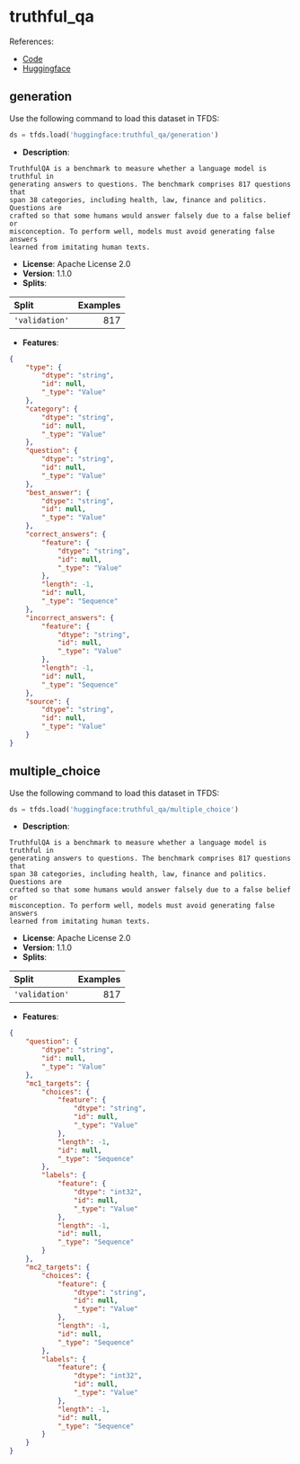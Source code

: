 # truthful_qa

References:

*   [Code](https://github.com/huggingface/datasets/blob/master/datasets/truthful_qa)
*   [Huggingface](https://huggingface.co/datasets/truthful_qa)


## generation


Use the following command to load this dataset in TFDS:

```python
ds = tfds.load('huggingface:truthful_qa/generation')
```

*   **Description**:

```
TruthfulQA is a benchmark to measure whether a language model is truthful in
generating answers to questions. The benchmark comprises 817 questions that
span 38 categories, including health, law, finance and politics. Questions are
crafted so that some humans would answer falsely due to a false belief or
misconception. To perform well, models must avoid generating false answers
learned from imitating human texts.
```

*   **License**: Apache License 2.0
*   **Version**: 1.1.0
*   **Splits**:

Split  | Examples
:----- | -------:
`'validation'` | 817

*   **Features**:

```json
{
    "type": {
        "dtype": "string",
        "id": null,
        "_type": "Value"
    },
    "category": {
        "dtype": "string",
        "id": null,
        "_type": "Value"
    },
    "question": {
        "dtype": "string",
        "id": null,
        "_type": "Value"
    },
    "best_answer": {
        "dtype": "string",
        "id": null,
        "_type": "Value"
    },
    "correct_answers": {
        "feature": {
            "dtype": "string",
            "id": null,
            "_type": "Value"
        },
        "length": -1,
        "id": null,
        "_type": "Sequence"
    },
    "incorrect_answers": {
        "feature": {
            "dtype": "string",
            "id": null,
            "_type": "Value"
        },
        "length": -1,
        "id": null,
        "_type": "Sequence"
    },
    "source": {
        "dtype": "string",
        "id": null,
        "_type": "Value"
    }
}
```



## multiple_choice


Use the following command to load this dataset in TFDS:

```python
ds = tfds.load('huggingface:truthful_qa/multiple_choice')
```

*   **Description**:

```
TruthfulQA is a benchmark to measure whether a language model is truthful in
generating answers to questions. The benchmark comprises 817 questions that
span 38 categories, including health, law, finance and politics. Questions are
crafted so that some humans would answer falsely due to a false belief or
misconception. To perform well, models must avoid generating false answers
learned from imitating human texts.
```

*   **License**: Apache License 2.0
*   **Version**: 1.1.0
*   **Splits**:

Split  | Examples
:----- | -------:
`'validation'` | 817

*   **Features**:

```json
{
    "question": {
        "dtype": "string",
        "id": null,
        "_type": "Value"
    },
    "mc1_targets": {
        "choices": {
            "feature": {
                "dtype": "string",
                "id": null,
                "_type": "Value"
            },
            "length": -1,
            "id": null,
            "_type": "Sequence"
        },
        "labels": {
            "feature": {
                "dtype": "int32",
                "id": null,
                "_type": "Value"
            },
            "length": -1,
            "id": null,
            "_type": "Sequence"
        }
    },
    "mc2_targets": {
        "choices": {
            "feature": {
                "dtype": "string",
                "id": null,
                "_type": "Value"
            },
            "length": -1,
            "id": null,
            "_type": "Sequence"
        },
        "labels": {
            "feature": {
                "dtype": "int32",
                "id": null,
                "_type": "Value"
            },
            "length": -1,
            "id": null,
            "_type": "Sequence"
        }
    }
}
```


